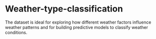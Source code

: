 # Weather-type-classification
The dataset is ideal for exploring how different weather factors influence weather patterns and for building predictive models to classify weather conditions.
